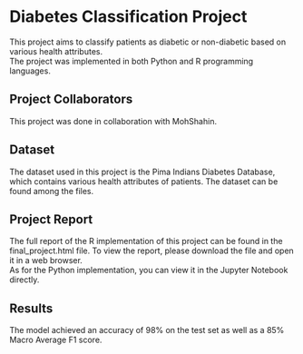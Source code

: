 # Diabetes Classification Project
This project aims to classify patients as diabetic or non-diabetic based on various health attributes.  
The project was implemented in both Python and R programming languages.

## Project Collaborators
This project was done in collaboration with MohShahin.

## Dataset
The dataset used in this project is the Pima Indians Diabetes Database, which contains various health attributes of patients. The dataset can be found among the files.

## Project Report
The full report of the R implementation of this project can be found in the final_project.html file. To view the report, please download the file and open it in a web browser.  
As for the Python implementation, you can view it in the Jupyter Notebook directly.

## Results
The model achieved an accuracy of 98% on the test set as well as a 85% Macro Average F1 score.
